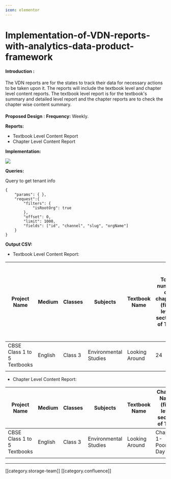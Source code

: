 ```yaml
---
icon: elementor
---
```


# Implementation-of-VDN-reports-with-analytics-data-product-framework

#### **Introduction** :

The VDN reports are for the states to track their data for necessary actions to be taken upon it. The reports will include the textbook level and chapter level content reports. The textbook level report is for the textbook's summary and detailed level report and the chapter reports are to check the chapter wise content summary.

####

**Proposed Design** : **Frequency:** Weekly.

**Reports:**

* Textbook Level Content Report
* Chapter Level Content Report

**Implementation:**

![](<../../../../.gitbook/assets/vdn-2(2) (1).png>)

**Queries:**

Query to get tenant info

```
{
    "params": { },
    "request":{
        "filters": {
            "isRootOrg": true
        },
        "offset": 0,
        "limit": 1000,
        "fields": ["id", "channel", "slug", "orgName"]
    }
}
```

**Output CSV:**

* Textbook Level Content Report:

| **Project Name**            | **Medium** | **Classes** | **Subjects**          | **Textbook Name** | **Total number of chapters (first level sections of ToC)** | **Number of chapters with atleast one approved content of each content type in project** | **Number of chapters with atleast one approved content** | **Total number of approved contents** | **Total number of approved contents of content type - Focus Spot** |
| --------------------------- | ---------- | ----------- | --------------------- | ----------------- | ---------------------------------------------------------- | ---------------------------------------------------------------------------------------- | -------------------------------------------------------- | ------------------------------------- | ------------------------------------------------------------------ |
| CBSE Class 1 to 5 Textbooks | English    | Class 3     | Environmental Studies | Looking Around    | 24                                                         | 0                                                                                        | 9                                                        | 183                                   | 8                                                                  |
|                             |            |             |                       |                   |                                                            |                                                                                          |                                                          |                                       |                                                                    |

* Chapter Level Content Report:

| **Project Name**            | **Medium** | **Classes** | **Subjects**          | **Textbook Name** | **Chapter Name (first level section of ToC)** | **Total number of approved contents** | **Total number of approved contents of content type - (List of contentTypes)** |
| --------------------------- | ---------- | ----------- | --------------------- | ----------------- | --------------------------------------------- | ------------------------------------- | ------------------------------------------------------------------------------ |
| CBSE Class 1 to 5 Textbooks | English    | Class 3     | Environmental Studies | Looking Around    | Chapter 1- Poonams Day out                    | 36                                    |                                                                                |
|                             |            |             |                       |                   |                                               |                                       |                                                                                |

***

\[\[category.storage-team]] \[\[category.confluence]]
